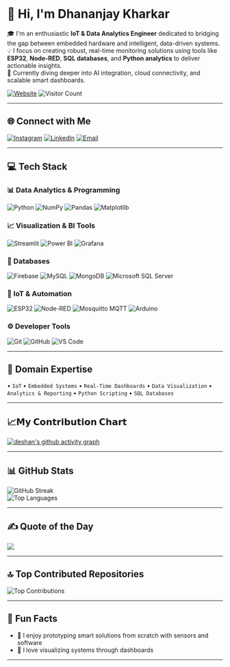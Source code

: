# 👋 Hi, I'm Dhananjay Kharkar

🎓 I'm an enthusiastic **IoT & Data Analytics Engineer** dedicated to bridging the gap between embedded hardware and intelligent, data-driven systems.  
💡 I focus on creating robust, real-time monitoring solutions using tools like **ESP32**, **Node-RED**, **SQL databases**, and **Python analytics** to deliver actionable insights.  
🚀 Currently diving deeper into AI integration, cloud connectivity, and scalable smart dashboards.

[![Website](https://img.shields.io/badge/Website-dhananjaykharkar.tech-0A0A0A?style=flat&logo=Google-Chrome&logoColor=white)](http://dhananjaykharkar.tech/)
![Visitor Count](https://visitor-badge.laobi.icu/badge?page_id=dhananjaykr9.dhananjaykr9)



---

## 🌐 Connect with Me

[![Instagram](https://img.shields.io/badge/Instagram-%23E4405F.svg?logo=Instagram&logoColor=white)](https://instagram.com/dhanno.9)
[![LinkedIn](https://img.shields.io/badge/LinkedIn-%230077B5.svg?logo=linkedin&logoColor=white)](https://linkedin.com/in/dhananjaykharkar)
[![Email](https://img.shields.io/badge/Email-D14836?logo=gmail&logoColor=white)](mailto:dkharkar00@gmail.com)

---

## 💻 Tech Stack

### 📊 Data Analytics & Programming

![Python](https://img.shields.io/badge/python-3670A0?style=flat\&logo=python\&logoColor=ffdd54)
![NumPy](https://img.shields.io/badge/numpy-%23013243.svg?style=flat\&logo=numpy\&logoColor=white)
![Pandas](https://img.shields.io/badge/pandas-%23150458.svg?style=flat\&logo=pandas\&logoColor=white)
![Matplotlib](https://img.shields.io/badge/Matplotlib-%23ffffff.svg?style=flat\&logo=Matplotlib\&logoColor=black)

### 📈 Visualization & BI Tools

![Streamlit](https://img.shields.io/badge/Streamlit-FF4B4B?style=flat\&logo=streamlit\&logoColor=white)
![Power BI](https://img.shields.io/badge/power_bi-F2C811?style=flat\&logo=powerbi\&logoColor=black)
![Grafana](https://img.shields.io/badge/grafana-%23F46800.svg?style=flat\&logo=grafana\&logoColor=white)

### 💾 Databases

![Firebase](https://img.shields.io/badge/Firebase-ffca28?style=flat\&logo=firebase\&logoColor=black)
![MySQL](https://img.shields.io/badge/MySQL-%2300f.svg?style=flat\&logo=mysql\&logoColor=white)
![MongoDB](https://img.shields.io/badge/MongoDB-%234ea94b.svg?style=flat\&logo=mongodb\&logoColor=white)
![Microsoft SQL Server](https://img.shields.io/badge/Microsoft%20SQL%20Server-CC2927?style=flat\&logo=microsoft%20sql%20server\&logoColor=white)

### 🔌 IoT & Automation

![ESP32](https://img.shields.io/badge/ESP32-%235C5C5C?style=flat\&logo=espressif\&logoColor=white)
![Node-RED](https://img.shields.io/badge/Node--RED-%238F0000.svg?style=flat\&logo=node-red\&logoColor=white)
![Mosquitto MQTT](https://img.shields.io/badge/mosquitto-%233C5280.svg?style=flat\&logo=eclipsemosquitto\&logoColor=white)
![Arduino](https://img.shields.io/badge/-Arduino-00979D?style=flat\&logo=Arduino\&logoColor=white)

### ⚙️ Developer Tools

![Git](https://img.shields.io/badge/git-%23F05033.svg?style=flat\&logo=git\&logoColor=white)
![GitHub](https://img.shields.io/badge/github-%23121011.svg?style=flat\&logo=github\&logoColor=white)
![VS Code](https://img.shields.io/badge/VS%20Code-007ACC?style=flat\&logo=visual-studio-code\&logoColor=white)

---

## 🧠 Domain Expertise

• `IoT` • `Embedded Systems` • `Real-Time Dashboards` • `Data Visualization` • `Analytics & Reporting` • `Python Scripting` • `SQL Databases`


<!--
---

## 🚀 Featured Project

### 📡 Real-Time IoT Dashboard using ESP32 + MQTT + Node-RED + MySQL + Grafana

**🎯 Objective:**  
To design and implement an end-to-end IoT system that collects sensor data and visualizes it in real-time using open-source tools.

**🔧 Technologies Used:**
- **ESP32** for capturing real-time temperature, humidity, and timestamp data  
- **MQTT (Mosquitto)** as a lightweight messaging protocol  
- **Node-RED** for data parsing and pipeline creation  
- **MySQL** for storing structured sensor logs  
- **Grafana** for building dynamic time-series dashboards

**🌟 Key Highlights:**
- Responsive Grafana dashboards with historical and live data  
- Smooth MQTT data flow to database and visualization layers  
- No third-party cloud — built entirely on local infrastructure  
- Scalable for multiple sensor nodes and production use

🔗 *GitHub repo and demo coming soon*

---

## 🧩 Notable Projects

- 🔌 **Smart Sensor Network with ESP32 & Node-RED** – MQTT-based multi-sensor network with dynamic MySQL-Grafana integration.
- 📶 **Live Energy Meter Dashboard** – Real-time power usage tracking with Node-RED and Power BI.
- 🧠 **Basic AI on Edge** – ML-powered ESP32 system for anomaly detection (in progress).

---

## 📜 Certifications

✅ **Data Analysis with Python** – IBM / Coursera  
✅ **SQL for Data Science** – IBM / Coursera  
✅ **IoT & Embedded Systems** – Internship @ VNIT  
✅ **Power BI for Beginners** – Simplilearn  
✅ **Statistics & Visualization** – Self-Learning & Projects
-->

---
## 📈𝗠𝘆 𝗖𝗼𝗻𝘁𝗿𝗶𝗯𝘂𝘁𝗶𝗼𝗻 𝗖𝗵𝗮𝗿𝘁

[![deshan's github activity graph](https://github-readme-activity-graph.vercel.app/graph?username=dhananjaykr9&theme=github-compact)](https://github.com/dhananjaykr9/github-readme-activity-graph)

---
## 📊 GitHub Stats

![GitHub Streak](https://nirzak-streak-stats.vercel.app/?user=dhananjaykr9&theme=dark&hide_border=false)  
![Top Languages](https://github-readme-stats.vercel.app/api/top-langs/?username=dhananjaykr9&theme=dark&hide_border=false&layout=compact)

---

## ✍️ Quote of the Day

![](https://quotes-github-readme.vercel.app/api?type=horizontal&theme=dark)

---

## 🔝 Top Contributed Repositories

![Top Contributions](https://github-contributor-stats.vercel.app/api?username=dhananjaykr9&limit=5&theme=dark&combine_all_yearly_contributions=true)

---

## 🎯 Fun Facts

- 🔬 I enjoy prototyping smart solutions from scratch with sensors and software  
- 🧩 I love visualizing systems through dashboards  

---
